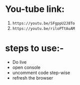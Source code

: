 # You-tube link:
1) `https://youtu.be/SFgppU2J8To`
2) `https://youtu.be/riloPTtAuAM`

# steps to use:-
 - Do live
 - open console
 - uncomment code step-wise
 - refresh the browser
